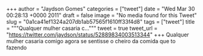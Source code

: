 
+++
author = "Jaydson Gomes"
categories = ["tweet"]
date = "Wed Mar 30 00:28:13 +0000 2011"
draft = false
image = "No media found for this Tweet"
slug = "0a1ca41ef1324a207db1ab57565f1610ff33f4d8"
tags = ["tweet"]
title = """Qualquer mulher casaria c..."""
tweet = true
tweet_url = "https://twitter.com/jaydson/status/52889834003513344"
+++
Qualquer mulher casaria comigo agora se sentisse o cheiro da comida que to fazendo
